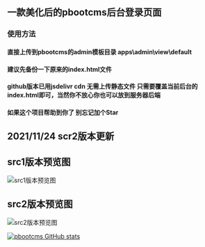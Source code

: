 ## 一款美化后的pbootcms后台登录页面

### 使用方法  
#### 直接上传到pbootcms的admin模板目录 apps\admin\view\default
#### 建议先备份一下原来的index.html文件
#### github版本已用jsdelivr cdn 无需上传静态文件 只需要覆盖当前后台的index.html即可，当然你不放心你也可以放到服务器后端
#### 如果这个项目帮助到你了 别忘记加个Star
## 2021/11/24 scr2版本更新

## src1版本预览图
![src1版本预览图](https://i.loli.net/2021/10/09/GUBKTh95q8ikCL7.png)
## src2版本预览图
![src2版本预览图](https://i.loli.net/2021/11/24/3nqcXRiHswYSfUh.png)

[![pbootcms GitHub stats](https://github-readme-stats.vercel.app/api?username=T-Y-P)](https://github.com/T-Y-P/pbootcms-background-login)